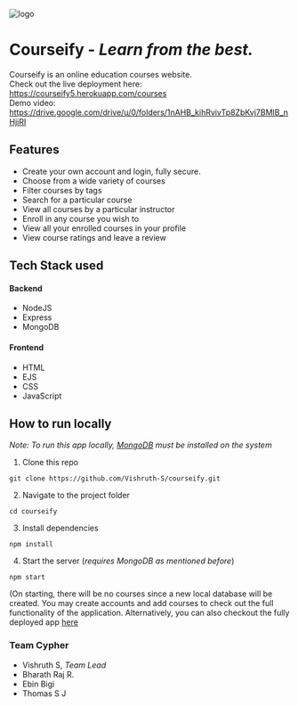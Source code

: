 ![logo](https://courseify5.herokuapp.com/img/courseifyLogo.png)
# Courseify - *Learn from the best.*

Courseify is an online education courses website.   
Check out the live deployment here: https://courseify5.herokuapp.com/courses    
Demo video: https://drive.google.com/drive/u/0/folders/1nAHB_kihRvivTp8ZbKvj7BMlB_nHjiRI 

## Features
- Create your own account and login, fully secure.
- Choose from a wide variety of courses
- Filter courses by tags
- Search for a particular course
- View all courses by a particular instructor
- Enroll in any course you wish to
- View all your enrolled courses in your profile
- View course ratings and leave a review

## Tech Stack used
#### Backend
- NodeJS
- Express
- MongoDB

#### Frontend
- HTML
- EJS
- CSS
- JavaScript


## How to run locally
*Note: To run this app locally, [MongoDB](https://www.mongodb.com/) must be installed on the system* 
1. Clone this repo
```
git clone https://github.com/Vishruth-S/courseify.git
```
2. Navigate to the project folder
```
cd courseify
```
3. Install dependencies
```
npm install
```
4. Start the server (*requires MongoDB as mentioned before*)
```
npm start
```
(On starting, there will be no courses since a new local database will be created. You may create accounts and add courses to check out the full functionality of the application. Alternatively, you can also checkout the fully deployed app [here](https://courseify5.herokuapp.com/courses)


### Team Cypher
- Vishruth S, *Team Lead*
- Bharath Raj R.
- Ebin  Bigi
- Thomas S J
